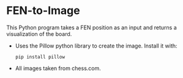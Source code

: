 # FEN-to-Image

This Python program takes a FEN position as an input and returns a visualization of the board.

- Uses the Pillow python library to create the image. Install it with:
  ```
  pip install pillow
  ```

- All images taken from chess.com.
